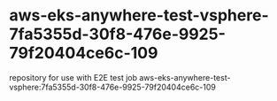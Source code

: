 # aws-eks-anywhere-test-vsphere-7fa5355d-30f8-476e-9925-79f20404ce6c-109
repository for use with E2E test job aws-eks-anywhere-test-vsphere:7fa5355d-30f8-476e-9925-79f20404ce6c-109

